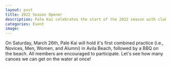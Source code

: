 ```yaml
---
layout: post
title: 2022 Season Opener
description: Pale Kai celebrates the start of the 2022 season with club BBQ. Click here for details!
categories: Event
image: 
---
```

 
On Saturday, March 26th, Pale Kai will hold it's first combined practice (i.e., Novices, Men, Women, and Alumni) in Avila Beach,
followed by a BBQ on the beach. All members are encouraged to participate. Let's see how many canoes we can get on the water at
once!